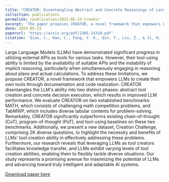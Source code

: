 ```yaml
---
title: "CREATOR: Disentangling Abstract and Concrete Reasonings of Large Language Models through Tool Creation"
collection: publications
permalink: /publication/2023-05-23-Creator
excerpt: 'The paper proposes CREATOR, a novel framework that empowers LLMs to create their own tools through documentation and code realization'
date: 2023-05-23
paperurl: 'https://arxiv.org/pdf/2305.14318.pdf'
citation: 'Qian, C., Han, C., Fung, Y. R., Qin, Y., Liu, Z., & Ji, H. (2023). CREATOR: Disentangling Abstract and Concrete Reasonings of Large Language Models through Tool Creation. ArXiv. /abs/2305.14318'
---
```


Large Language Models (LLMs) have demonstrated significant progress in utilizing external APIs as tools for various tasks. However, their tool-using ability is limited by the availability of suitable APIs and the instability of implicit reasoning, particularly when simultaneously engaging in reasoning about plans and actual calculations. To address these limitations, we propose CREATOR, a novel framework that empowers LLMs to create their own tools through documentation and code realization. CREATOR disentangles the LLM's ability into two distinct phases: abstract tool creation and concrete decision execution, which results in improved LLM performance. We evaluate CREATOR on two established benchmarks: MATH, which consists of challenging math competition problems, and TabMWP, which includes diverse tabular contents for problem-solving. Remarkably, CREATOR significantly outperforms existing chain-of-thought (CoT), program-of-thought (PoT), and tool-using baselines on these two benchmarks. Additionally, we present a new dataset, Creation Challenge, comprising 2K diverse questions, to highlight the necessity and benefits of LLMs' tool creation ability in effectively addressing these problems. Furthermore, our research reveals that leveraging LLMs as tool creators facilitates knowledge transfer, and LLMs exhibit varying levels of tool creation abilities, enabling them to flexibly tackle diverse situations. Our study represents a promising avenue for maximizing the potential of LLMs and advancing toward truly intelligent and adaptable AI systems.

[Download paper here](https://arxiv.org/pdf/2305.14318.pdf)

